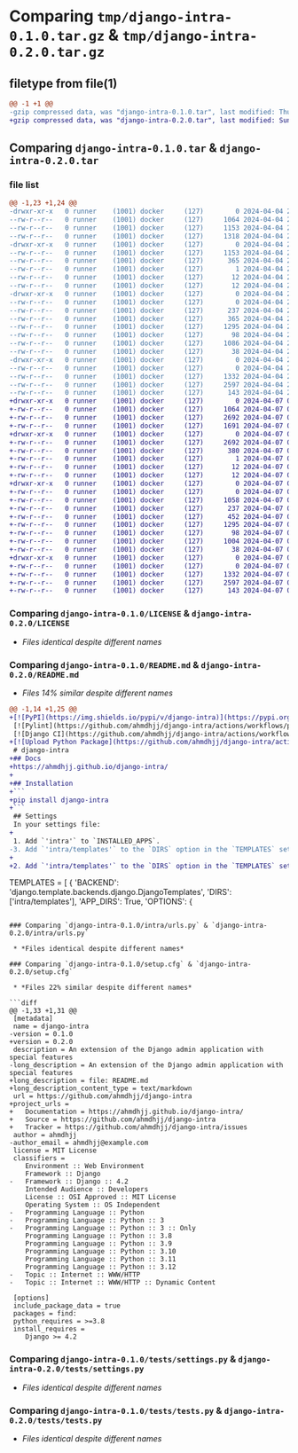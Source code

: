 # Comparing `tmp/django-intra-0.1.0.tar.gz` & `tmp/django-intra-0.2.0.tar.gz`

## filetype from file(1)

```diff
@@ -1 +1 @@
-gzip compressed data, was "django-intra-0.1.0.tar", last modified: Thu Apr  4 22:28:20 2024, max compression
+gzip compressed data, was "django-intra-0.2.0.tar", last modified: Sun Apr  7 00:07:02 2024, max compression
```

## Comparing `django-intra-0.1.0.tar` & `django-intra-0.2.0.tar`

### file list

```diff
@@ -1,23 +1,24 @@
-drwxr-xr-x   0 runner    (1001) docker     (127)        0 2024-04-04 22:28:20.300956 django-intra-0.1.0/
--rw-r--r--   0 runner    (1001) docker     (127)     1064 2024-04-04 22:28:14.000000 django-intra-0.1.0/LICENSE
--rw-r--r--   0 runner    (1001) docker     (127)     1153 2024-04-04 22:28:20.300956 django-intra-0.1.0/PKG-INFO
--rw-r--r--   0 runner    (1001) docker     (127)     1318 2024-04-04 22:28:14.000000 django-intra-0.1.0/README.md
-drwxr-xr-x   0 runner    (1001) docker     (127)        0 2024-04-04 22:28:20.300956 django-intra-0.1.0/django_intra.egg-info/
--rw-r--r--   0 runner    (1001) docker     (127)     1153 2024-04-04 22:28:20.000000 django-intra-0.1.0/django_intra.egg-info/PKG-INFO
--rw-r--r--   0 runner    (1001) docker     (127)      365 2024-04-04 22:28:20.000000 django-intra-0.1.0/django_intra.egg-info/SOURCES.txt
--rw-r--r--   0 runner    (1001) docker     (127)        1 2024-04-04 22:28:20.000000 django-intra-0.1.0/django_intra.egg-info/dependency_links.txt
--rw-r--r--   0 runner    (1001) docker     (127)       12 2024-04-04 22:28:20.000000 django-intra-0.1.0/django_intra.egg-info/requires.txt
--rw-r--r--   0 runner    (1001) docker     (127)       12 2024-04-04 22:28:20.000000 django-intra-0.1.0/django_intra.egg-info/top_level.txt
-drwxr-xr-x   0 runner    (1001) docker     (127)        0 2024-04-04 22:28:20.300956 django-intra-0.1.0/intra/
--rw-r--r--   0 runner    (1001) docker     (127)        0 2024-04-04 22:28:14.000000 django-intra-0.1.0/intra/__init__.py
--rw-r--r--   0 runner    (1001) docker     (127)      237 2024-04-04 22:28:14.000000 django-intra-0.1.0/intra/apps.py
--rw-r--r--   0 runner    (1001) docker     (127)      365 2024-04-04 22:28:14.000000 django-intra-0.1.0/intra/intra_settings.py
--rw-r--r--   0 runner    (1001) docker     (127)     1295 2024-04-04 22:28:14.000000 django-intra-0.1.0/intra/urls.py
--rw-r--r--   0 runner    (1001) docker     (127)       98 2024-04-04 22:28:14.000000 django-intra-0.1.0/pyproject.toml
--rw-r--r--   0 runner    (1001) docker     (127)     1086 2024-04-04 22:28:20.304956 django-intra-0.1.0/setup.cfg
--rw-r--r--   0 runner    (1001) docker     (127)       38 2024-04-04 22:28:14.000000 django-intra-0.1.0/setup.py
-drwxr-xr-x   0 runner    (1001) docker     (127)        0 2024-04-04 22:28:20.300956 django-intra-0.1.0/tests/
--rw-r--r--   0 runner    (1001) docker     (127)        0 2024-04-04 22:28:14.000000 django-intra-0.1.0/tests/__init__.py
--rw-r--r--   0 runner    (1001) docker     (127)     1332 2024-04-04 22:28:14.000000 django-intra-0.1.0/tests/settings.py
--rw-r--r--   0 runner    (1001) docker     (127)     2597 2024-04-04 22:28:14.000000 django-intra-0.1.0/tests/tests.py
--rw-r--r--   0 runner    (1001) docker     (127)      143 2024-04-04 22:28:14.000000 django-intra-0.1.0/tests/urls.py
+drwxr-xr-x   0 runner    (1001) docker     (127)        0 2024-04-07 00:07:02.736379 django-intra-0.2.0/
+-rw-r--r--   0 runner    (1001) docker     (127)     1064 2024-04-07 00:06:57.000000 django-intra-0.2.0/LICENSE
+-rw-r--r--   0 runner    (1001) docker     (127)     2692 2024-04-07 00:07:02.736379 django-intra-0.2.0/PKG-INFO
+-rw-r--r--   0 runner    (1001) docker     (127)     1691 2024-04-07 00:06:57.000000 django-intra-0.2.0/README.md
+drwxr-xr-x   0 runner    (1001) docker     (127)        0 2024-04-07 00:07:02.736379 django-intra-0.2.0/django_intra.egg-info/
+-rw-r--r--   0 runner    (1001) docker     (127)     2692 2024-04-07 00:07:02.000000 django-intra-0.2.0/django_intra.egg-info/PKG-INFO
+-rw-r--r--   0 runner    (1001) docker     (127)      380 2024-04-07 00:07:02.000000 django-intra-0.2.0/django_intra.egg-info/SOURCES.txt
+-rw-r--r--   0 runner    (1001) docker     (127)        1 2024-04-07 00:07:02.000000 django-intra-0.2.0/django_intra.egg-info/dependency_links.txt
+-rw-r--r--   0 runner    (1001) docker     (127)       12 2024-04-07 00:07:02.000000 django-intra-0.2.0/django_intra.egg-info/requires.txt
+-rw-r--r--   0 runner    (1001) docker     (127)       12 2024-04-07 00:07:02.000000 django-intra-0.2.0/django_intra.egg-info/top_level.txt
+drwxr-xr-x   0 runner    (1001) docker     (127)        0 2024-04-07 00:07:02.732379 django-intra-0.2.0/intra/
+-rw-r--r--   0 runner    (1001) docker     (127)        0 2024-04-07 00:06:57.000000 django-intra-0.2.0/intra/__init__.py
+-rw-r--r--   0 runner    (1001) docker     (127)     1058 2024-04-07 00:06:57.000000 django-intra-0.2.0/intra/admin.py
+-rw-r--r--   0 runner    (1001) docker     (127)      237 2024-04-07 00:06:57.000000 django-intra-0.2.0/intra/apps.py
+-rw-r--r--   0 runner    (1001) docker     (127)      452 2024-04-07 00:06:57.000000 django-intra-0.2.0/intra/intra_settings.py
+-rw-r--r--   0 runner    (1001) docker     (127)     1295 2024-04-07 00:06:57.000000 django-intra-0.2.0/intra/urls.py
+-rw-r--r--   0 runner    (1001) docker     (127)       98 2024-04-07 00:06:57.000000 django-intra-0.2.0/pyproject.toml
+-rw-r--r--   0 runner    (1001) docker     (127)     1004 2024-04-07 00:07:02.736379 django-intra-0.2.0/setup.cfg
+-rw-r--r--   0 runner    (1001) docker     (127)       38 2024-04-07 00:06:57.000000 django-intra-0.2.0/setup.py
+drwxr-xr-x   0 runner    (1001) docker     (127)        0 2024-04-07 00:07:02.736379 django-intra-0.2.0/tests/
+-rw-r--r--   0 runner    (1001) docker     (127)        0 2024-04-07 00:06:57.000000 django-intra-0.2.0/tests/__init__.py
+-rw-r--r--   0 runner    (1001) docker     (127)     1332 2024-04-07 00:06:57.000000 django-intra-0.2.0/tests/settings.py
+-rw-r--r--   0 runner    (1001) docker     (127)     2597 2024-04-07 00:06:57.000000 django-intra-0.2.0/tests/tests.py
+-rw-r--r--   0 runner    (1001) docker     (127)      143 2024-04-07 00:06:57.000000 django-intra-0.2.0/tests/urls.py
```

### Comparing `django-intra-0.1.0/LICENSE` & `django-intra-0.2.0/LICENSE`

 * *Files identical despite different names*

### Comparing `django-intra-0.1.0/README.md` & `django-intra-0.2.0/README.md`

 * *Files 14% similar despite different names*

```diff
@@ -1,14 +1,25 @@
+[![PyPI](https://img.shields.io/pypi/v/django-intra)](https://pypi.org/project/django-intra/)
 [![Pylint](https://github.com/ahmdhjj/django-intra/actions/workflows/pylint.yml/badge.svg)](https://github.com/ahmdhjj/django-intra/actions/workflows/pylint.yml)
 [![Django CI](https://github.com/ahmdhjj/django-intra/actions/workflows/test.yml/badge.svg)](https://github.com/ahmdhjj/django-intra/actions/workflows/test.yml)
+[![Upload Python Package](https://github.com/ahmdhjj/django-intra/actions/workflows/release.yml/badge.svg)](https://github.com/ahmdhjj/django-intra/actions/workflows/release.yml)
 # django-intra
+## Docs
+https://ahmdhjj.github.io/django-intra/
+
+## Installation
+```
+pip install django-intra
+```
 ## Settings
 In your settings file:
+
 1. Add `'intra'` to `INSTALLED_APPS`.
-3. Add `'intra/templates'` to the `DIRS` option in the `TEMPLATES` setting.
+
+2. Add `'intra/templates'` to the `DIRS` option in the `TEMPLATES` setting:
 ```
   TEMPLATES = [
     {
         'BACKEND': 'django.template.backends.django.DjangoTemplates',
         'DIRS': ['intra/templates'],
         'APP_DIRS': True,
         'OPTIONS': {
```

### Comparing `django-intra-0.1.0/intra/urls.py` & `django-intra-0.2.0/intra/urls.py`

 * *Files identical despite different names*

### Comparing `django-intra-0.1.0/setup.cfg` & `django-intra-0.2.0/setup.cfg`

 * *Files 22% similar despite different names*

```diff
@@ -1,33 +1,31 @@
 [metadata]
 name = django-intra
-version = 0.1.0
+version = 0.2.0
 description = An extension of the Django admin application with special features
-long_description = An extension of the Django admin application with special features
+long_description = file: README.md
+long_description_content_type = text/markdown
 url = https://github.com/ahmdhjj/django-intra
+project_urls = 
+	Documentation = https://ahmdhjj.github.io/django-intra/
+	Source = https://github.com/ahmdhjj/django-intra
+	Tracker = https://github.com/ahmdhjj/django-intra/issues
 author = ahmdhjj
-author_email = ahmdhjj@example.com
 license = MIT License
 classifiers = 
 	Environment :: Web Environment
 	Framework :: Django
-	Framework :: Django :: 4.2
 	Intended Audience :: Developers
 	License :: OSI Approved :: MIT License
 	Operating System :: OS Independent
-	Programming Language :: Python
-	Programming Language :: Python :: 3
-	Programming Language :: Python :: 3 :: Only
 	Programming Language :: Python :: 3.8
 	Programming Language :: Python :: 3.9
 	Programming Language :: Python :: 3.10
 	Programming Language :: Python :: 3.11
 	Programming Language :: Python :: 3.12
-	Topic :: Internet :: WWW/HTTP
-	Topic :: Internet :: WWW/HTTP :: Dynamic Content
 
 [options]
 include_package_data = true
 packages = find:
 python_requires = >=3.8
 install_requires = 
 	Django >= 4.2
```

### Comparing `django-intra-0.1.0/tests/settings.py` & `django-intra-0.2.0/tests/settings.py`

 * *Files identical despite different names*

### Comparing `django-intra-0.1.0/tests/tests.py` & `django-intra-0.2.0/tests/tests.py`

 * *Files identical despite different names*

